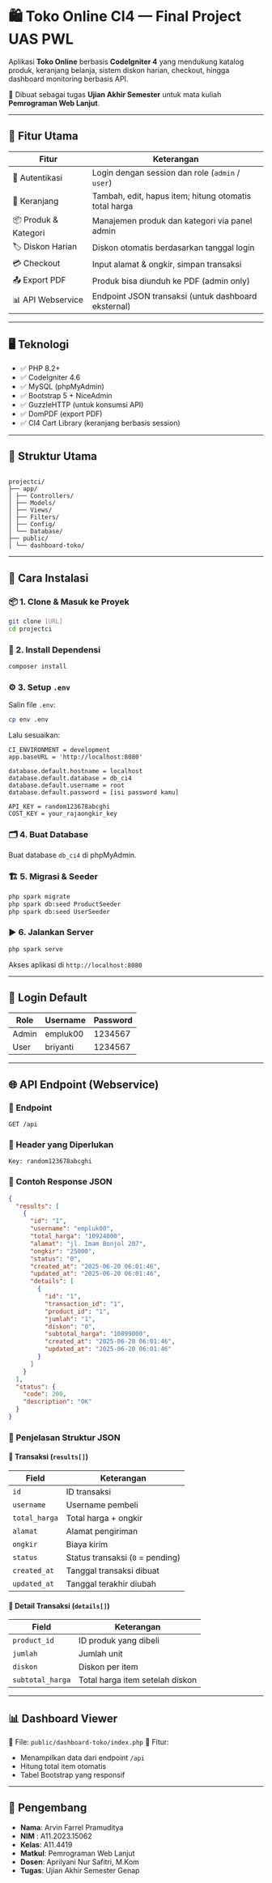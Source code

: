 # 🛍️ Toko Online CI4 — Final Project UAS PWL

Aplikasi **Toko Online** berbasis **CodeIgniter 4** yang mendukung katalog produk, keranjang belanja, sistem diskon harian, checkout, hingga dashboard monitoring berbasis API.

🧾 Dibuat sebagai tugas **Ujian Akhir Semester** untuk mata kuliah **Pemrograman Web Lanjut**.

---

## 🔧 Fitur Utama

| Fitur                | Keterangan                                            |
| -------------------- | ----------------------------------------------------- |
| 🔐 Autentikasi       | Login dengan session dan role (`admin` / `user`)      |
| 🛒 Keranjang         | Tambah, edit, hapus item; hitung otomatis total harga |
| 📦 Produk & Kategori | Manajemen produk dan kategori via panel admin         |
| 🏷️ Diskon Harian     | Diskon otomatis berdasarkan tanggal login             |
| 💳 Checkout          | Input alamat & ongkir, simpan transaksi               |
| 📤 Export PDF        | Produk bisa diunduh ke PDF (admin only)               |
| 📊 API Webservice    | Endpoint JSON transaksi (untuk dashboard eksternal)   |

---

## 🖥️ Teknologi

- ✅ PHP 8.2+
- ✅ CodeIgniter 4.6
- ✅ MySQL (phpMyAdmin)
- ✅ Bootstrap 5 + NiceAdmin
- ✅ GuzzleHTTP (untuk konsumsi API)
- ✅ DomPDF (export PDF)
- ✅ CI4 Cart Library (keranjang berbasis session)

---

## 📁 Struktur Utama

```

projectci/
├── app/
│ ├── Controllers/
│ ├── Models/
│ ├── Views/
│ ├── Filters/
│ ├── Config/
│ └── Database/
├── public/
│ └── dashboard-toko/

```

---

## 🚀 Cara Instalasi

### 📦 1. Clone & Masuk ke Proyek

```bash
git clone [URL]
cd projectci
```

### 🧩 2. Install Dependensi

```bash
composer install
```

### ⚙️ 3. Setup `.env`

Salin file `.env`:

```bash
cp env .env
```

Lalu sesuaikan:

```env
CI_ENVIRONMENT = development
app.baseURL = 'http://localhost:8080'

database.default.hostname = localhost
database.default.database = db_ci4
database.default.username = root
database.default.password = [isi password kamu]

API_KEY = random123678abcghi
COST_KEY = your_rajaongkir_key
```

### 🗂️ 4. Buat Database

Buat database `db_ci4` di phpMyAdmin.

### 🏗️ 5. Migrasi & Seeder

```bash
php spark migrate
php spark db:seed ProductSeeder
php spark db:seed UserSeeder
```

### ▶️ 6. Jalankan Server

```bash
php spark serve
```

Akses aplikasi di `http://localhost:8080`

---

## 🔐 Login Default

| Role  | Username | Password |
| ----- | -------- | -------- |
| Admin | empluk00 | 1234567  |
| User  | briyanti | 1234567  |

---

## 🌐 API Endpoint (Webservice)

### 🔗 Endpoint

```
GET /api
```

### 🔐 Header yang Diperlukan

```
Key: random123678abcghi
```

### 📘 Contoh Response JSON

```json
{
  "results": [
    {
      "id": "1",
      "username": "empluk00",
      "total_harga": "10924000",
      "alamat": "jl. Imam Bonjol 207",
      "ongkir": "25000",
      "status": "0",
      "created_at": "2025-06-20 06:01:46",
      "updated_at": "2025-06-20 06:01:46",
      "details": [
        {
          "id": "1",
          "transaction_id": "1",
          "product_id": "1",
          "jumlah": "1",
          "diskon": "0",
          "subtotal_harga": "10899000",
          "created_at": "2025-06-20 06:01:46",
          "updated_at": "2025-06-20 06:01:46"
        }
      ]
    }
  ],
  "status": {
    "code": 200,
    "description": "OK"
  }
}
```

### 🧾 Penjelasan Struktur JSON

#### 🔹 Transaksi (`results[]`)

| Field         | Keterangan                       |
| ------------- | -------------------------------- |
| `id`          | ID transaksi                     |
| `username`    | Username pembeli                 |
| `total_harga` | Total harga + ongkir             |
| `alamat`      | Alamat pengiriman                |
| `ongkir`      | Biaya kirim                      |
| `status`      | Status transaksi (`0` = pending) |
| `created_at`  | Tanggal transaksi dibuat         |
| `updated_at`  | Tanggal terakhir diubah          |

#### 🔸 Detail Transaksi (`details[]`)

| Field            | Keterangan                      |
| ---------------- | ------------------------------- |
| `product_id`     | ID produk yang dibeli           |
| `jumlah`         | Jumlah unit                     |
| `diskon`         | Diskon per item                 |
| `subtotal_harga` | Total harga item setelah diskon |

---

## 📊 Dashboard Viewer

📄 File: `public/dashboard-toko/index.php`
📌 Fitur:

- Menampilkan data dari endpoint `/api`
- Hitung total item otomatis
- Tabel Bootstrap yang responsif

---

## 👤 Pengembang

- **Nama**: Arvin Farrel Pramuditya
- **NIM** : A11.2023.15062
- **Kelas**: A11.4419
- **Matkul**: Pemrograman Web Lanjut
- **Dosen**: Aprilyani Nur Safitri, M.Kom
- **Tugas**: Ujian Akhir Semester Genap
